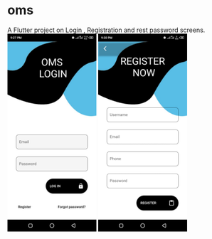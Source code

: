 # oms

A Flutter project on Login , Registration and rest password screens.
<img src='screenshots/Login.jpeg' width="200">
<img src='screenshots/register.jpeg' width="200">
